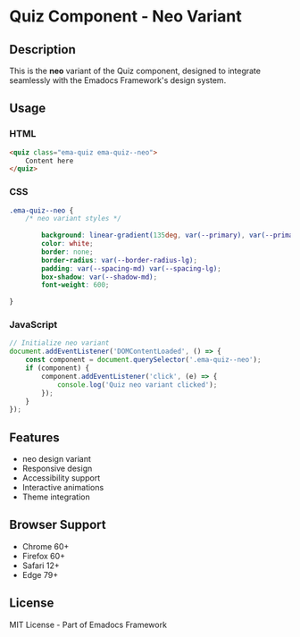 # Quiz Component - Neo Variant

## Description
This is the **neo** variant of the Quiz component, designed to integrate seamlessly with the Emadocs Framework's design system.

## Usage

### HTML
```html
<quiz class="ema-quiz ema-quiz--neo">
    Content here
</quiz>
```

### CSS
```css
.ema-quiz--neo {
    /* neo variant styles */
    
        background: linear-gradient(135deg, var(--primary), var(--primary-dark));
        color: white;
        border: none;
        border-radius: var(--border-radius-lg);
        padding: var(--spacing-md) var(--spacing-lg);
        box-shadow: var(--shadow-md);
        font-weight: 600;
    
}
```

### JavaScript
```javascript
// Initialize neo variant
document.addEventListener('DOMContentLoaded', () => {
    const component = document.querySelector('.ema-quiz--neo');
    if (component) {
        component.addEventListener('click', (e) => {
            console.log('Quiz neo variant clicked');
        });
    }
});
```

## Features
- neo design variant
- Responsive design
- Accessibility support
- Interactive animations
- Theme integration

## Browser Support
- Chrome 60+
- Firefox 60+
- Safari 12+
- Edge 79+

## License
MIT License - Part of Emadocs Framework
